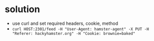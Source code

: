 # solution
- use curl and set required headers, cookie, method
- `curl HOST:2301/feed -H "User-Agent: hamster-agent" -X PUT -H "Referer: hackyhamster.org" -H "Cookie: brownie=baked"`